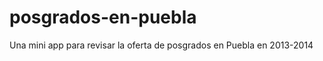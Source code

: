 posgrados-en-puebla
===================

Una mini app para revisar la oferta de posgrados en Puebla en 2013-2014
